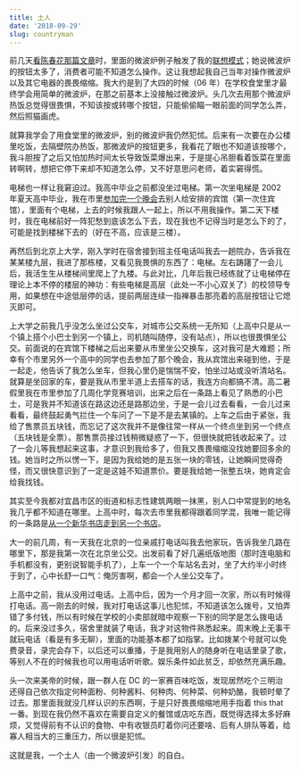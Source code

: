 ```yaml
---
title: 土人
date: '2018-09-29'
slug: countryman
---
```


前几天[看陈春花那篇文章](/cn/2018/09/meaning-of-university/)时，里面的微波炉例子触发了我的[联想模式](/cn/2018/08/association/)；她说微波炉的按钮太多了，消费者可能不知道怎么操作。这让我想起我自己当年对操作微波炉以及其它电器的畏畏缩缩。我大约是到了大四的时候（06 年）在学校食堂里才最终学会用简单的微波炉，在那之前基本上没接触过微波炉。头几次去用那个微波炉热饭总觉得很畏惧，不知该按或转哪个按钮，只能偷偷瞄一眼前面的同学怎么弄，然后照猫画虎。

就算我学会了用食堂里的微波炉，别的微波炉我仍然犯怵。后来有一次要在办公楼里吃饭，去隔壁院办热饭，那微波炉的按钮更多，我看花了眼也不知道该按哪个，我斗胆按了之后又怕加热时间太长导致饭菜爆出来，于是提心吊胆看着饭菜在里面转啊转，想把它停下来却不知道怎么停，又不好意思问老师，着实窘得慌。

电梯也一样让我窘迫过。我高中毕业之前都没坐过电梯。第一次坐电梯是 2002 年夏天高中毕业，我在市里[参加完一个晚会](/cn/2005/05/song-fangrong/)去别人给安排的宾馆（第一次住宾馆），里面有个电梯，上去的时候我跟人一起上，所以不用我操作。第二天下楼时，我在电梯前好一阵犯愁到底该怎么下去，现在我也不记得当时是怎么下的了，可能是找到楼梯下去的（好在不高，应该是三楼）。

再然后到北京上大学，刚入学时在宿舍接到班主任电话叫我去一趟院办，告诉我在某某楼九层，我进了那栋楼，又看见我畏惧的东西了：电梯。左右踌躇了一会儿后，我活生生从楼梯间里爬上了九楼。与此对比，几年后我已经练就了让电梯停在理论上本不停的楼层的神功：有些电梯是高层（此处一不小心双关了）的校领导专用，如果想在中途低层停的话，提前两层连续一指禅暴击那亮着的高层按钮让它熄灭即可。

上大学之前我几乎没怎么坐过公交车，对城市公交系统一无所知（上高中只是从一个镇上搭个小巴士到另一个镇上，司机随叫随停，没有站点），所以也很畏惧坐公交。前面说的在宾馆下楼梯之后出来要从市里坐公交换车，这对我可是大难题；所幸有个市里另外一个高中的同学也去参加了那个晚会，我从宾馆出来碰到他，于是一起走，他告诉了我怎么坐车，但我心里仍是惴惴不安，怕坐过站或没听清站名。就算是坐回家的车，要是我从市里半道上去搭车的话，我连方向都搞不清。高二暑假里我在市里参加了几周化学竞赛培训，出来之后在一条路上看见了熟悉的小巴士，可是我并不知道该在路这边还是路那边坐，于是一会儿过去看看，一会儿过来看看，最终鼓起勇气拦住一个车问了一下是不是去某镇的。上车之后由于紧张，我给了售票员五块钱，而忘记了这次我并不是像往常一样从一个终点坐到另一个终点（五块钱是全票）。那售票员接过钱稍微疑惑了一下，但很快就把钱收起来了。过了一会儿等我想起来这事，才意识到我给多了，但我又畏畏缩缩没找她要回多余的钱。她当时之所以愣一下，是因为我给她的是五张一块的零钱，让她瞬间觉得奇怪，而又很快意识到了一定是这娃不知道票价。要是我给她一张整五块，她肯定会给我找钱。

其实至今我都对宜昌市区的街道和标志性建筑两眼一抹黑，别人口中常提到的地名我几乎都不知道在哪里。上高中时，每次去市里我都得跟着同学混，我唯一能记得的一条路是[从一个新华书店走到另一个书店](/cn/2014/12/the-gadfly/)。

大一的前几周，有一天我在北京的一位亲戚打电话叫我去他家玩，告诉我坐几路在哪里下，那是我第一次在北京坐公交。出发前看了好几遍纸版地图（那时连电脑和手机都没有，更别说智能手机了），上车一个一个车站名去对，坐了大约半小时终于到了，心中长舒一口气：俺厉害啊，都会一个人坐公交车了。

上高中之前，我从没用过电话。上高中后，因为一个月才回一次家，所以有时候得打电话。高一刚去的时候，我对打电话这事儿也犯怵，不知道该怎么拨号，又怕弄错了多付钱，所以有时候在学校的小卖部就暗中观察一下别的同学是怎么拨电话的。后来没过多久，宿舍里就装了电话，我才对这物件熟悉起来。周末晚上无事干就玩电话（看是有多无聊），里面的功能基本都了如指掌。比如拨某个号就可以免费录音，录完会存下，以后还可以重播，于是我用别人的随身听在电话里录了歌，等别人不在的时候我也可以用电话听听歌。娱乐条件如此贫乏，却依然充满乐趣。

头一次来美帝的时候，跟一群人在 DC 的一家赛百味吃饭，发现居然吃个三明治还得自己依次指定何种面粉、何种酱料、何种肉、何种菜、何种奶酪，我顿时晕了过去。那里面我就没几样认识的东西啊，于是只好畏畏缩缩地用手指着 this that 一番。到现在我仍然不喜欢在需要自定义的餐馆或店吃东西，既觉得选择太多好麻烦，又觉得前有不认识的食物、中有收银员盯着你问还要啥、后有人排队等着，给寡人相当大的三重压力，所以很是犯怵。

这就是我，一个土人（由一个微波炉引发）的自白。
